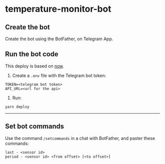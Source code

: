 # temperature-monitor-bot

## Create the bot

Create the bot using the BotFather, on Telegram App.

## Run the bot code

This deploy is based on [now](https://zeit.co/now).

1. Create a `.env` file with the Telegram bot token:

  ```
  TOKEN=<telegram bot token>
  API_URL=<url for the api>
  ```

1. Run:

  ```
  yarn deploy
  ```

---

## Set bot commands

Use the command `/setcommands` in a chat with BotFather, and paster these commands:

```
last - <sensor id>
period - <sensor id> <from offset> [<to offset>]
```
